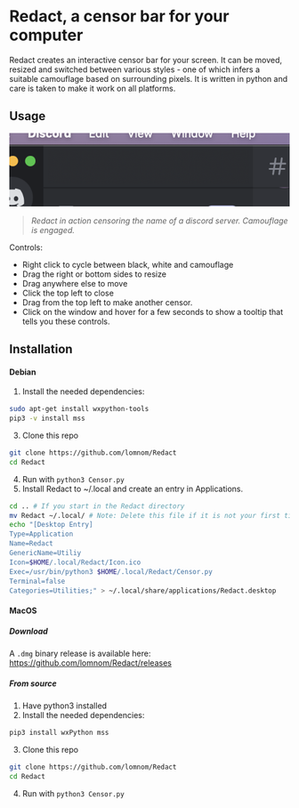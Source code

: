 # Redact, a censor bar for your computer
Redact creates an interactive censor bar for your screen. It can be moved, resized and switched between various styles - one of which infers a suitable camouflage based on surrounding pixels. It is written in python and care is taken to make it work on all platforms.
## Usage
![](./Example.png)
> *Redact in action censoring the name of a discord server. Camouflage is engaged.*

Controls:
- Right click to cycle between black, white and camouflage
- Drag the right or bottom sides to resize
- Drag anywhere else to move
- Click the top left to close
- Drag from the top left to make another censor.
- Click on the window and hover for a few seconds to show a tooltip that tells you these controls.

## Installation
#### Debian
1. Install the needed dependencies:
```bash
sudo apt-get install wxpython-tools
pip3 -v install mss
```
3. Clone this repo
```bash
git clone https://github.com/lomnom/Redact
cd Redact
```
4. Run with `python3 Censor.py`
3. Install Redact to ~/.local and create an entry in Applications.
```bash
cd .. # If you start in the Redact directory
mv Redact ~/.local/ # Note: Delete this file if it is not your first time installing.
echo "[Desktop Entry]
Type=Application
Name=Redact
GenericName=Utiliy
Icon=$HOME/.local/Redact/Icon.ico
Exec=/usr/bin/python3 $HOME/.local/Redact/Censor.py
Terminal=false
Categories=Utilities;" > ~/.local/share/applications/Redact.desktop
```

#### MacOS
##### Download
A `.dmg` binary release is available here: https://github.com/lomnom/Redact/releases
##### From source
1. Have python3 installed
2. Install the needed dependencies:
```bash 
pip3 install wxPython mss
```
3. Clone this repo
```bash
git clone https://github.com/lomnom/Redact
cd Redact
```
4. Run with `python3 Censor.py`
